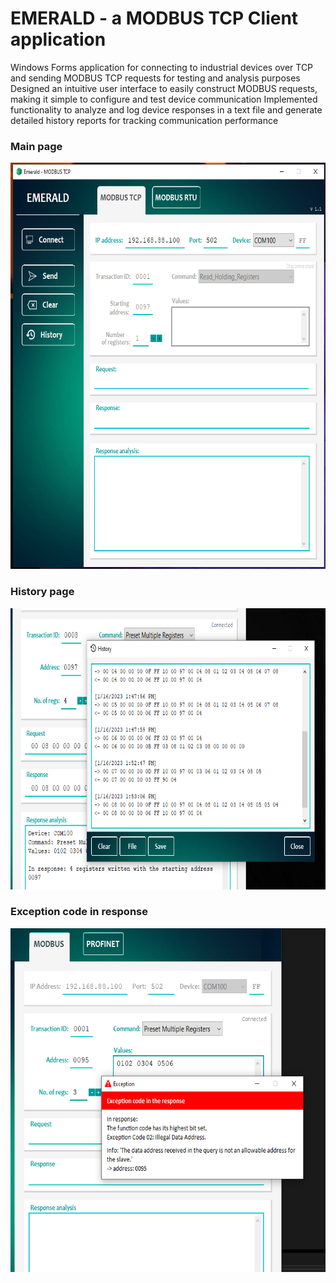 # EMERALD - a MODBUS TCP Client application

Windows Forms application for connecting to industrial devices over TCP and sending MODBUS TCP requests for testing and analysis purposes
Designed an intuitive user interface to easily construct MODBUS requests, making it simple to configure and test device communication
Implemented functionality to analyze and log device responses in a text file and generate detailed history reports for tracking communication performance

### Main page

<img src = "/img/main_page.png" width= "650" height= "650" />

### History page

<img src = "/img/history_page.png" width= "750" height= "450" />

### Exception code in response 

<img src = "/img/exception_code.png" width= "650" height= "550" />
